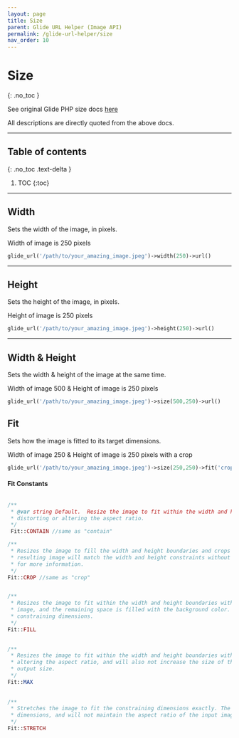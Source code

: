 ```yaml
---
layout: page
title: Size
parent: Glide URL Helper (Image API)
permalink: /glide-url-helper/size
nav_order: 10
---
```


# Size
{: .no_toc }

See original Glide PHP size docs [here](https://glide.thephpleague.com/2.0/api/size/)

All descriptions are directly quoted from the above docs.

---------------------

## Table of contents
{: .no_toc .text-delta }

1. TOC
{:toc}
---

## Width

Sets the width of the image, in pixels.

Width of image is 250 pixels

```php 
glide_url('/path/to/your_amazing_image.jpeg')->width(250)->url()
```

----------------------

## Height

Sets the height of the image, in pixels.

Height of image is 250 pixels

```php 
glide_url('/path/to/your_amazing_image.jpeg')->height(250)->url()
```

----------------------

## Width & Height

Sets the width & height of the image at the same time.

Width of image 500 & Height of image is 250 pixels

```php 
glide_url('/path/to/your_amazing_image.jpeg')->size(500,250)->url()
```

## Fit

Sets how the image is fitted to its target dimensions.

Width of image 250 & Height of image is 250 pixels with a crop

```php 
glide_url('/path/to/your_amazing_image.jpeg')->size(250,250)->fit('crop')->url()
```

#### Fit Constants

```php 

/**
 * @var string Default.  Resize the image to fit within the width and height boundaries without cropping,
 * distorting or altering the aspect ratio.
 */  
 Fit::CONTAIN //same as "contain"

/**
 * Resizes the image to fill the width and height boundaries and crops any excess image data. The
 * resulting image will match the width and height constraints without distorting the image. See the crop page
 * for more information.
 */    
Fit::CROP //same as "crop"


/**
 * Resizes the image to fit within the width and height boundaries without cropping or distorting the
 * image, and the remaining space is filled with the background color. The resulting image will match the
 * constraining dimensions.
 */   
Fit::FILL 
    

/**
 * Resizes the image to fit within the width and height boundaries without cropping, distorting or
 * altering the aspect ratio, and will also not increase the size of the image if it is smaller than the
 * output size.
 */     
Fit::MAX 
    
    
/**
 * Stretches the image to fit the constraining dimensions exactly. The resulting image will fill the
 * dimensions, and will not maintain the aspect ratio of the input image.
 */
Fit::STRETCH
```